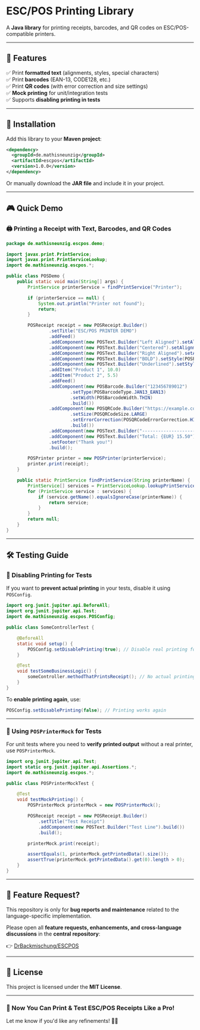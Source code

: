 # ESC/POS Printing Library

A **Java library** for printing receipts, barcodes, and QR codes on ESC/POS-compatible printers.

---

## 🚀 Features

✅ Print **formatted text** (alignments, styles, special characters)  
✅ Print **barcodes** (EAN-13, CODE128, etc.)  
✅ Print **QR codes** (with error correction and size settings)  
✅ **Mock printing** for unit/integration tests  
✅ Supports **disabling printing in tests**  

---

## 📌 Installation

Add this library to your **Maven project**:

```xml
<dependency>
  <groupId>de.mathisneunzig</groupId>
  <artifactId>escpos</artifactId>
  <version>1.0.0</version>
</dependency>
```

Or manually download the **JAR file** and include it in your project.

---

## 🎮 Quick Demo

### 🖨️ Printing a Receipt with Text, Barcodes, and QR Codes

```java
package de.mathisneunzig.escpos.demo;

import javax.print.PrintService;
import javax.print.PrintServiceLookup;
import de.mathisneunzig.escpos.*;

public class POSDemo {
    public static void main(String[] args) {
        PrintService printerService = findPrintService("Printer");

        if (printerService == null) {
            System.out.println("Printer not found");
            return;
        }

        POSReceipt receipt = new POSReceipt.Builder()
                .setTitle("ESC/POS PRINTER DEMO")
                .addFeed()
                .addComponent(new POSText.Builder("Left Aligned").setAlignment(POSTextAlignment.LEFT).build())
                .addComponent(new POSText.Builder("Centered").setAlignment(POSTextAlignment.CENTER).build())
                .addComponent(new POSText.Builder("Right Aligned").setAlignment(POSTextAlignment.RIGHT).build())
                .addComponent(new POSText.Builder("BOLD").setStyle(POSPrintStyle.BOLD).build())
                .addComponent(new POSText.Builder("Underlined").setStyle(POSPrintStyle.UNDERLINE).build())
                .addItem("Product 1", 10.0)
                .addItem("Product 2", 5.5)
                .addFeed()
                .addComponent(new POSBarcode.Builder("123456789012")
                        .setType(POSBarcodeType.JAN13_EAN13)
                        .setWidth(POSBarcodeWidth.THIN)
                        .build())
                .addComponent(new POSQRCode.Builder("https://example.com")
                        .setSize(POSQRCodeSize.LARGE)
                        .setErrorCorrection(POSQRCodeErrorCorrection.HIGH)
                        .build())
                .addComponent(new POSText.Builder("----------------------").build())
                .addComponent(new POSText.Builder("Total: {EUR} 15.50").setStyle(POSPrintStyle.BOLD).build())
                .setFooter("Thank you!")
                .build();

        POSPrinter printer = new POSPrinter(printerService);
        printer.print(receipt);
    }

    public static PrintService findPrintService(String printerName) {
        PrintService[] services = PrintServiceLookup.lookupPrintServices(null, null);
        for (PrintService service : services) {
            if (service.getName().equalsIgnoreCase(printerName)) {
                return service;
            }
        }
        return null;
    }
}
```

---

## 🛠️ Testing Guide

### 🔹 Disabling Printing for Tests

If you want to **prevent actual printing** in your tests, disable it using `POSConfig`.

```java
import org.junit.jupiter.api.BeforeAll;
import org.junit.jupiter.api.Test;
import de.mathisneunzig.escpos.POSConfig;

public class SomeControllerTest {

    @BeforeAll
    static void setup() {
        POSConfig.setDisablePrinting(true); // Disable real printing for all tests
    }

    @Test
    void testSomeBusinessLogic() {
        someController.methodThatPrintsReceipt(); // No actual printing happens
    }
}
```

To **enable printing again**, use:

```java
POSConfig.setDisablePrinting(false); // Printing works again
```

---

### 🔹 Using `POSPrinterMock` for Tests

For unit tests where you need to **verify printed output** without a real printer, use `POSPrinterMock`.

```java
import org.junit.jupiter.api.Test;
import static org.junit.jupiter.api.Assertions.*;
import de.mathisneunzig.escpos.*;

public class POSPrinterMockTest {

    @Test
    void testMockPrinting() {
        POSPrinterMock printerMock = new POSPrinterMock();

        POSReceipt receipt = new POSReceipt.Builder()
            .setTitle("Test Receipt")
            .addComponent(new POSText.Builder("Test Line").build())
            .build();

        printerMock.print(receipt);

        assertEquals(1, printerMock.getPrintedData().size());
        assertTrue(printerMock.getPrintedData().get(0).length > 0);
    }
}
```

---

## 📣 Feature Request?

This repository is only for **bug reports and maintenance** related to the language-specific implementation.

Please open all **feature requests, enhancements, and cross-language discussions** in the **central repository**:  

👉 [DrBackmischung/ESCPOS](https://github.com/DrBackmischung/ESCPOS/issues)

---

## 📜 License

This project is licensed under the **MIT License**.

---

### 🚀 Now You Can Print & Test ESC/POS Receipts Like a Pro!  
Let me know if you'd like any refinements! 🚀🔥
